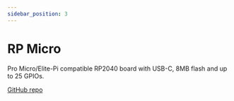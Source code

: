 ```yaml
---
sidebar_position: 3
---
```


# RP Micro

Pro Micro/Elite-Pi compatible RP2040 board with USB-C, 8MB flash and up to 25 GPIOs.

[GitHub repo](https://github.com/siderakb/rp-micro)
